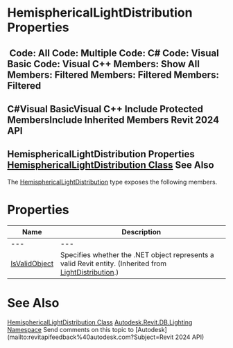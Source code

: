 # HemisphericalLightDistribution Properties

﻿
 Code: All Code: Multiple Code: C# Code: Visual Basic Code: Visual C++  Members: Show All Members: Filtered Members: Filtered Members: Filtered   
---  
C#Visual BasicVisual C++
Include Protected MembersInclude Inherited Members
Revit 2024 API  
---  
HemisphericalLightDistribution Properties  
[HemisphericalLightDistribution Class](ff11f9f7-dd13-7b1b-a7ee-0d1703f7cc75.md "HemisphericalLightDistribution Class") See Also  
---  
The [HemisphericalLightDistribution](ff11f9f7-dd13-7b1b-a7ee-0d1703f7cc75.md "HemisphericalLightDistribution Class") type exposes the following members.
# Properties
| Name | Description |
| --- | --- |
| --- | --- | --- |
| [IsValidObject](b7d041af-df6f-4c2e-4cbc-d34a50a95c1d.md "IsValidObject Property") | Specifies whether the .NET object represents a valid Revit entity.  (Inherited from [LightDistribution](39162cb5-d13b-c7fa-9297-9a70c5678ac6.md "LightDistribution Class").) |

# See Also
[HemisphericalLightDistribution Class](ff11f9f7-dd13-7b1b-a7ee-0d1703f7cc75.md "HemisphericalLightDistribution Class")
[Autodesk.Revit.DB.Lighting Namespace](a6a04f07-7fd2-0a4e-12e7-01842ee6daaf.md "Autodesk.Revit.DB.Lighting Namespace")
Send comments on this topic to [Autodesk](mailto:revitapifeedback%40autodesk.com?Subject=Revit 2024 API)